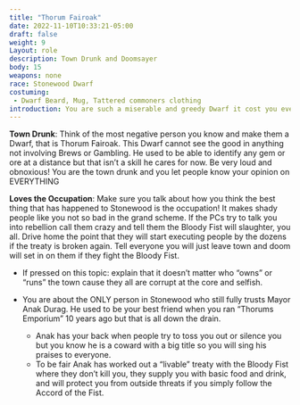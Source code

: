 ```yaml
---
title: "Thorum Fairoak"
date: 2022-11-10T10:33:21-05:00
draft: false
weight: 9
Layout: role
description: Town Drunk and Doomsayer
body: 15
weapons: none
race: Stonewood Dwarf
costuming: 
 - Dwarf Beard, Mug, Tattered commoners clothing
introduction: You are such a miserable and greedy Dwarf it cost you everything. Your inheritance was wasted on gambling and drinking. You were once a great jeweler of the days of old. No one could find a gem and care for it like Thorum Fairoak. One day you bet it all on a game of dice and lost everything. You never found out that the game was rigged from the start but out of fear of blackmail for your failing you were force into silence. Many years have passed by this time, but you don’t care about that life anymore. Only thing that suits you now is a pint of brew and starting at the ladies, maybe a roll of the dice here and there.
---
```


**Town Drunk**: Think of the most negative person you know and make them a Dwarf, that is Thorum Fairoak. This Dwarf cannot see the good in anything not involving Brews or Gambling. He used to be able to identify any gem or ore at a distance but that isn’t a skill he cares for now. Be very loud and obnoxious! You are the town drunk and you let people know your opinion on EVERYTHING 

**Loves the Occupation**: Make sure you talk about how you think the best thing that has happened to Stonewood is the occupation! It makes shady people like you not so bad in the grand scheme. If the PCs try to talk you into rebellion call them crazy and tell them the Bloody Fist will slaughter, you all. Drive home the point that they will start executing people by the dozens if the treaty is broken again. Tell everyone you will just leave town and doom will set in on them if they fight the Bloody Fist.

- If pressed on this topic: explain that it doesn’t matter who “owns” or “runs” the town cause they all are corrupt at the core and selfish.


- You are about the ONLY person in Stonewood who still fully trusts Mayor Anak Durag. He used to be your best friend when you ran “Thorums Emporium” 10 years ago but that is all down the drain. 
  - Anak has your back when people try to toss you out or silence you but you know he is a coward with a big title so you will sing his praises to everyone.
  - To be fair Anak has worked out a “livable” treaty with the Bloody Fist where they don’t kill you, they supply you with basic food and drink, and will protect you from outside threats if you simply follow the Accord of the Fist.
